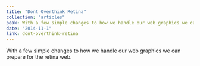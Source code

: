 ```yaml
---
title: "Dont Overthink Retina"
collection: "articles"
peak: With a few simple changes to how we handle our web graphics we can prepare for the retina…
date: "2014-11-1"
link: dont-overthink-retina
---
```


With a few simple changes to how we handle our web graphics we can prepare for the retina web.
